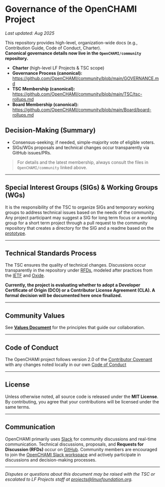 # Governance of the OpenCHAMI Project
_Last updated: Aug 2025_

This repository provides high-level, organization-wide docs (e.g., Contribution Guide, Code of Conduct, Charter).  
**Canonical governance details now live in the `OpenCHAMI/community` repository.**

- **Charter** (high-level LF Projects & TSC scope)
- **Governance Process (canonical):** https://github.com/OpenCHAMI/community/blob/main/GOVERNANCE.md
- **TSC Membership (canonical):** https://github.com/OpenCHAMI/community/blob/main/TSC/tsc-rollups.md
- **Board Membership (canonical):** https://github.com/OpenCHAMI/community/blob/main/Board/board-rollups.md

## Decision-Making (Summary)
- Consensus-seeking; if needed, simple-majority vote of eligible voters.
- SIGs/WGs proposals and technical changes occur transparently via GitHub issues/PRs.

> For details and the latest membership, always consult the files in `OpenCHAMI/community` linked above.
---

## Special Interest Groups (SIGs) & Working Groups (WGs)

It is the responsibility of the TSC to organize SIGs and temporary working groups to address technical issues based on the needs of the community.  Any project participant may suggest a SIG for long term focus or a working group for a short term project through a pull request to the community repository that creates a directory for the SIG and a readme based on the [prototype](https://github.com/OpenCHAMI/community/blob/main/prototypes/sig-README-template.md).


---

## Technical Standards Process

The TSC ensures the quality of technical changes. Discussions occur transparently in the repository under [RFDs](https://github.com/OpenCHAMI/roadmap/issues), modeled after practices from the [IETF](https://datatracker.ietf.org/doc/html/rfc3) and [Oxide](https://oxide.computer/blog/rfd-1-requests-for-discussion).

**Currently, the project is evaluating whether to adopt a Developer Certificate of Origin (DCO) or a Contributor License Agreement (CLA). A formal decision will be documented here once finalized.**

---

## Community Values

See **[Values Document](values.md)** for the principles that guide our collaboration.

---

## Code of Conduct

The OpenCHAMI project follows version 2.0 of the [Contributor Covenant](https://www.contributor-covenant.org/version/2/0/code_of_conduct.html) with any changes noted locally in our own [Code of Conduct](/code-of-conduct.md)

---

## License

Unless otherwise noted, all source code is released under the **MIT License**.  
By contributing, you agree that your contributions will be licensed under the same terms.

---

## Communication

OpenCHAMI primarily uses [Slack](https://openchami.slack.com) for community discussions and real-time communication. Technical discussions, proposals, and **Requests for Discussion (RFDs)** occur on [GitHub](https://github.com/OpenCHAMI/roadmap/issues). Community members are encouraged to join the [OpenCHAMI Slack workspace](https://openchami.slack.com) and actively participate in discussions and decision-making processes.

---

_Disputes or questions about this document may be raised with the TSC or escalated to LF Projects staff at [projects@linuxfoundation.org](mailto:projects@linuxfoundation.org)._ 